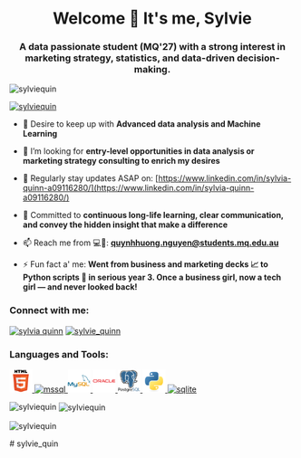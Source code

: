<h1 align="center">Welcome 👋 It's me, Sylvie</h1>
<h3 align="center">A data passionate student (MQ'27) with a strong interest in marketing strategy, statistics, and data-driven decision-making.</h3>

<p align="left"> <img src="https://komarev.com/ghpvc/?username=sylviequin&label=Profile%20views&color=0e75b6&style=flat" alt="sylviequin" /> </p>

<p align="left"> <a href="https://github.com/ryo-ma/github-profile-trophy"><img src="https://github-profile-trophy.vercel.app/?username=sylviequin" alt="sylviequin" /></a> </p>

- 🌱 Desire to keep up with **Advanced data analysis and Machine Learning**

- 👯 I’m looking for **entry-level opportunities in data analysis or marketing strategy consulting to enrich my desires**

- 📝 Regularly stay updates ASAP on: [https://www.linkedin.com/in/sylvia-quinn-a09116280/](https://www.linkedin.com/in/sylvia-quinn-a09116280/)

- 💬 Committed to **continuous long-life learning, clear communication, and convey the hidden insight that make a difference**

- 📫 Reach me from 💻🚀: **quynhhuong.nguyen@students.mq.edu.au**

- ⚡ Fun fact a' me: **Went from business and marketing decks 📈 to Python scripts 🐍 in serious year 3. Once a business girl, now a tech girl — and never looked back!**

<h3 align="left">Connect with me:</h3>
<p align="left">
<a href="https://linkedin.com/in/sylvia quinn" target="blank"><img align="center" src="https://raw.githubusercontent.com/rahuldkjain/github-profile-readme-generator/master/src/images/icons/Social/linked-in-alt.svg" alt="sylvia quinn" height="30" width="40" /></a>
<a href="https://www.leetcode.com/sylvie_quinn" target="blank"><img align="center" src="https://raw.githubusercontent.com/rahuldkjain/github-profile-readme-generator/master/src/images/icons/Social/leet-code.svg" alt="sylvie_quinn" height="30" width="40" /></a>
</p>

<h3 align="left">Languages and Tools:</h3>
<p align="left"> <a href="https://www.w3.org/html/" target="_blank" rel="noreferrer"> <img src="https://raw.githubusercontent.com/devicons/devicon/master/icons/html5/html5-original-wordmark.svg" alt="html5" width="40" height="40"/> </a> <a href="https://www.microsoft.com/en-us/sql-server" target="_blank" rel="noreferrer"> <img src="https://www.svgrepo.com/show/303229/microsoft-sql-server-logo.svg" alt="mssql" width="40" height="40"/> </a> <a href="https://www.mysql.com/" target="_blank" rel="noreferrer"> <img src="https://raw.githubusercontent.com/devicons/devicon/master/icons/mysql/mysql-original-wordmark.svg" alt="mysql" width="40" height="40"/> </a> <a href="https://www.oracle.com/" target="_blank" rel="noreferrer"> <img src="https://raw.githubusercontent.com/devicons/devicon/master/icons/oracle/oracle-original.svg" alt="oracle" width="40" height="40"/> </a> <a href="https://www.postgresql.org" target="_blank" rel="noreferrer"> <img src="https://raw.githubusercontent.com/devicons/devicon/master/icons/postgresql/postgresql-original-wordmark.svg" alt="postgresql" width="40" height="40"/> </a> <a href="https://www.python.org" target="_blank" rel="noreferrer"> <img src="https://raw.githubusercontent.com/devicons/devicon/master/icons/python/python-original.svg" alt="python" width="40" height="40"/> </a> <a href="https://www.sqlite.org/" target="_blank" rel="noreferrer"> <img src="https://www.vectorlogo.zone/logos/sqlite/sqlite-icon.svg" alt="sqlite" width="40" height="40"/> </a> </p>

<p><img align="left" src="https://github-readme-stats.vercel.app/api/top-langs?username=sylviequin&show_icons=true&locale=en&layout=compact" alt="sylviequin" /></p>

<p>&nbsp;<img align="center" src="https://github-readme-stats.vercel.app/api?username=sylviequin&show_icons=true&locale=en" alt="sylviequin" /></p>

<p><img align="center" src="https://github-readme-streak-stats.herokuapp.com/?user=sylviequin&" alt="sylviequin" /></p>
# sylvie_quin
